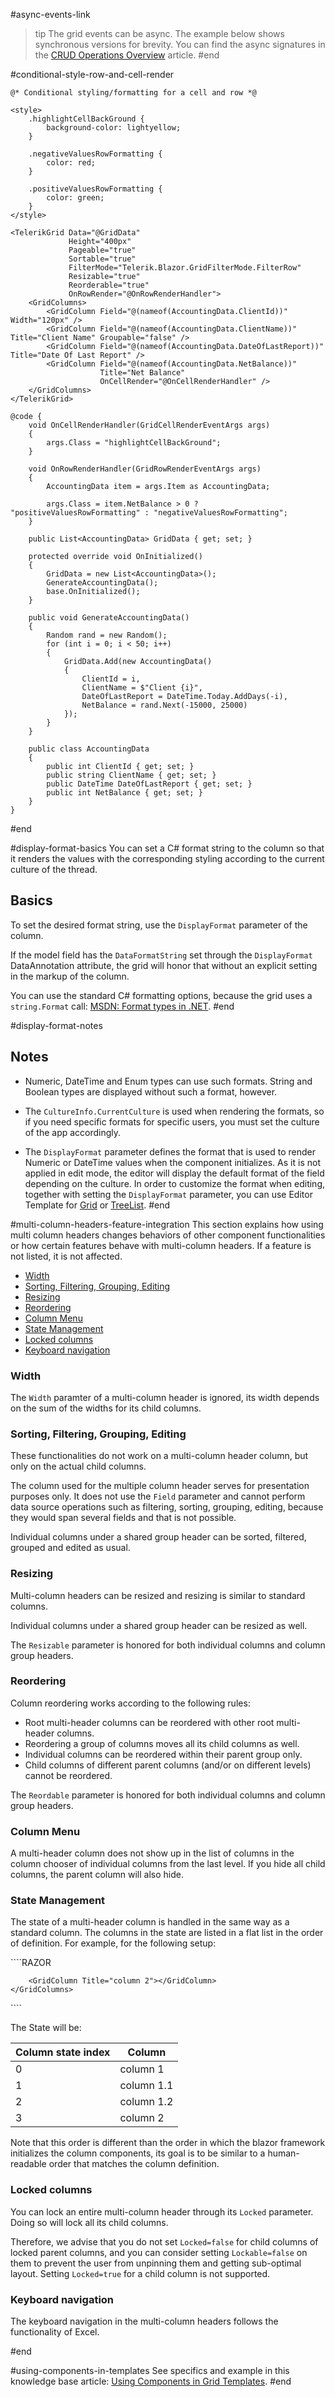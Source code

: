 #async-events-link
>tip The grid events can be async. The example below shows synchronous versions for brevity. You can find the async signatures in the [CRUD Operations Overview](overview) article.
#end

#conditional-style-row-and-cell-render
````RAZOR
@* Conditional styling/formatting for a cell and row *@

<style>
    .highlightCellBackGround {
        background-color: lightyellow;
    }

    .negativeValuesRowFormatting {
        color: red;
    }

    .positiveValuesRowFormatting {
        color: green;
    }
</style>

<TelerikGrid Data="@GridData"
             Height="400px"
             Pageable="true"
             Sortable="true"
             FilterMode="Telerik.Blazor.GridFilterMode.FilterRow"
             Resizable="true"
             Reorderable="true"
             OnRowRender="@OnRowRenderHandler">
    <GridColumns>
        <GridColumn Field="@(nameof(AccountingData.ClientId))" Width="120px" />
        <GridColumn Field="@(nameof(AccountingData.ClientName))" Title="Client Name" Groupable="false" />
        <GridColumn Field="@(nameof(AccountingData.DateOfLastReport))" Title="Date Of Last Report" />
        <GridColumn Field="@(nameof(AccountingData.NetBalance))"
                    Title="Net Balance"
                    OnCellRender="@OnCellRenderHandler" />
    </GridColumns>
</TelerikGrid>

@code {
    void OnCellRenderHandler(GridCellRenderEventArgs args)
    {
        args.Class = "highlightCellBackGround";
    }
    
    void OnRowRenderHandler(GridRowRenderEventArgs args)
    {
        AccountingData item = args.Item as AccountingData;

        args.Class = item.NetBalance > 0 ? "positiveValuesRowFormatting" : "negativeValuesRowFormatting";
    }

    public List<AccountingData> GridData { get; set; }

    protected override void OnInitialized()
    {
        GridData = new List<AccountingData>();
        GenerateAccountingData();
        base.OnInitialized();
    }

    public void GenerateAccountingData()
    {
        Random rand = new Random();
        for (int i = 0; i < 50; i++)
        {
            GridData.Add(new AccountingData()
            {
                ClientId = i,
                ClientName = $"Client {i}",
                DateOfLastReport = DateTime.Today.AddDays(-i),
                NetBalance = rand.Next(-15000, 25000)
            });
        }
    }

    public class AccountingData
    {
        public int ClientId { get; set; }
        public string ClientName { get; set; }
        public DateTime DateOfLastReport { get; set; }
        public int NetBalance { get; set; }
    }
}
````

#end

#display-format-basics
You can set a C# format string to the column so that it renders the values with the corresponding styling according to the current culture of the thread.

## Basics

To set the desired format string, use the `DisplayFormat` parameter of the column.

If the model field has the `DataFormatString` set through the `DisplayFormat` DataAnnotation attribute, the grid will honor that without an explicit setting in the markup of the column.

You can use the standard C# formatting options, because the grid uses a `string.Format` call: <a href="https://docs.microsoft.com/en-us/dotnet/standard/base-types/formatting-types" target="_blank">MSDN: Format types in .NET</a>.
#end

#display-format-notes
## Notes

* Numeric, DateTime and Enum types can use such formats. String and Boolean types are displayed without such a format, however.

* The `CultureInfo.CurrentCulture` is used when rendering the formats, so if you need specific formats for specific users, you must set the culture of the app accordingly.

* The `DisplayFormat` parameter defines the format that is used to render Numeric or DateTime values when the component initializes. As it is not applied in edit mode, the editor will display the default format of the field depending on the culture. In order to customize the format when editing, together with setting the `DisplayFormat` parameter, you can use Editor Template for [Grid](slug:grid-templates-editor) or [TreeList](slug:treelist-templates-editor).
#end

#multi-column-headers-feature-integration
This section explains how using multi column headers changes behaviors of other component functionalities or how certain features behave with multi-column headers. If a feature is not listed, it is not affected.

* [Width](#width)
* [Sorting, Filtering, Grouping, Editing](#sorting-filtering-grouping-editing)
* [Resizing](#resizing)
* [Reordering](#reordering)
* [Column Menu](#column-menu)
* [State Management](#state-management)
* [Locked columns](#locked-columns)
* [Keyboard navigation](#keyboard-navigation)

### Width

The `Width` paramter of a multi-column header is ignored, its width depends on the sum of the widths for its child columns.

### Sorting, Filtering, Grouping, Editing

These functionalities do not work on a multi-column header column, but only on the actual child columns.

The column used for the multiple column header serves for presentation purposes only. It does not use the `Field` parameter and cannot perform data source operations such as filtering, sorting, grouping, editing, because they would span several fields and that is not possible.

Individual columns under a shared group header can be sorted, filtered, grouped and edited as usual.

### Resizing

Multi-column headers can be resized and resizing is similar to standard columns.

Individual columns under a shared group header can be resized as well.

The `Resizable` parameter is honored for both individual columns and column group headers.

### Reordering

Column reordering works according to the following rules:

* Root multi-header columns can be reordered with other root multi-header columns.
* Reordering a group of columns moves all its child columns as well.
* Individual columns can be reordered within their parent group only.
* Child columns of different parent columns (and/or on different levels) cannot be reordered.

The `Reordable` parameter is honored for both individual columns and column group headers.

### Column Menu

A multi-header column does not show up in the list of columns in the column chooser of individual columns from the last level. If you hide all child columns, the parent column will also hide.

### State Management

The state of a multi-header column is handled in the same way as a standard column. The columns in the state are listed in a flat list in the order of definition. For example, for the following setup:

<div class="skip-repl"></div>
````RAZOR
<TelerikGrid>
    <GridColumns>
        <GridColumn Title="column 1">
            <Columns>
                <GridColumn Title="column 1.1" />
                <GridColumn Title="column 1.2" />
            </Columns>
        </GridColumn>

        <GridColumn Title="column 2"></GridColumn>
    </GridColumns>
</TelerikGrid>
````

The State will be:

| Column state index | Column |
|--------------------|------------|
| 0 | column 1 |
| 1 | column 1.1 |
| 2 | column 1.2 |
| 3 | column 2 |

Note that this order is different than the order in which the blazor framework initializes the column components, its goal is to be similar to a human-readable order that matches the column definition.

### Locked columns

You can lock an entire multi-column header through its `Locked` parameter. Doing so will lock all its child columns.

Therefore, we advise that you do not set `Locked=false` for child columns of locked parent columns, and you can consider setting `Lockable=false` on them to prevent the user from unpinning them and getting sub-optimal layout. Setting `Locked=true` for a child column is not supported.

### Keyboard navigation

The keyboard navigation in the multi-column headers follows the functionality of Excel.

#end

#using-components-in-templates
See specifics and example in this knowledge base article: [Using Components in Grid Templates](slug:grid-kb-using-components-in-templates).
#end